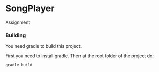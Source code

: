 # SongPlayer
Assignment 

### Building

You need gradle to build this project.

First you need to install gradle. Then at the root folder of the project do:
```
gradle build
```
